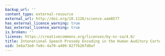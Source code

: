 ```yaml
---
backup_url: ''
content_type: external-resource
external_url: http://doi.org/10.1126/science.aam8577
has_external_licence_warning: true
has_external_license_warning: true
is_broken: ''
license: https://creativecommons.org/licenses/by-nc-sa/4.0/
title: Intonational Speech Prosody Encoding in the Human Auditory Cortex
uid: 3e6a73e0-fe0c-4a70-a409-8277b26fd8af
---
```

